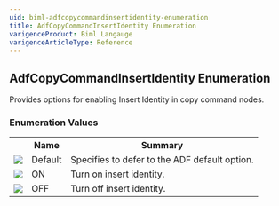 ```yaml
---
uid: biml-adfcopycommandinsertidentity-enumeration
title: AdfCopyCommandInsertIdentity Enumeration
varigenceProduct: Biml Langauge
varigenceArticleType: Reference
---
```


## AdfCopyCommandInsertIdentity Enumeration<div class="LanguageSummary"><div class ="SummaryItem">Provides options for enabling Insert Identity in copy command nodes.</div></div><div class="EnumValueGroup">### Enumeration Values<table id="EnumValue" class="MemberList"><tbody><tr><th class="MemberTypeIconColumnHeader">&nbsp;</th><th class="MemberNameColumnHeader">Name</th><th class="MemberSummaryColumnHeader">Summary</th></tr><tr class="cd0"><td align="center" class="MemberTypeIcon"><img src="enumValue.png"></img></td><td class="MemberName">Default</td><td class="MemberSummary"><div class ="SummaryItem">Specifies to defer to the ADF default option.</div></td></tr><tr class="cd1"><td align="center" class="MemberTypeIcon"><img src="enumValue.png"></img></td><td class="MemberName">ON</td><td class="MemberSummary"><div class ="SummaryItem">Turn on insert identity.</div></td></tr><tr class="cd0"><td align="center" class="MemberTypeIcon"><img src="enumValue.png"></img></td><td class="MemberName">OFF</td><td class="MemberSummary"><div class ="SummaryItem">Turn off insert identity.</div></td></tr></tbody></table></div>